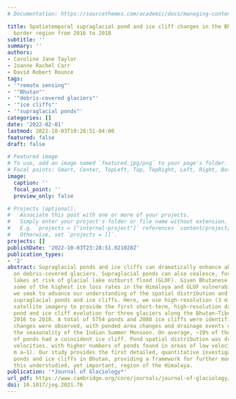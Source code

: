 ```yaml
---
# Documentation: https://sourcethemes.com/academic/docs/managing-content/

title: Spatiotemporal supraglacial pond and ice cliff changes in the Bhutan–Tibet
  border region from 2016 to 2018
subtitle: ''
summary: ''
authors:
- Caroline Jane Taylor
- Joanne Rachel Carr
- David Robert Rounce
tags:
- '"remote sensing"'
- '"Bhutan"'
- '"debris-covered glaciers"'
- '"ice cliffs"'
- '"supraglacial ponds"'
categories: []
date: '2022-02-01'
lastmod: 2022-10-03T19:28:51-04:00
featured: false
draft: false

# Featured image
# To use, add an image named `featured.jpg/png` to your page's folder.
# Focal points: Smart, Center, TopLeft, Top, TopRight, Left, Right, BottomLeft, Bottom, BottomRight.
image:
  caption: ''
  focal_point: ''
  preview_only: false

# Projects (optional).
#   Associate this post with one or more of your projects.
#   Simply enter your project's folder or file name without extension.
#   E.g. `projects = ["internal-project"]` references `content/project/deep-learning/index.md`.
#   Otherwise, set `projects = []`.
projects: []
publishDate: '2022-10-03T23:28:51.021028Z'
publication_types:
- '2'
abstract: Supraglacial ponds and ice cliffs can dramatically enhance ablation rates
  on debris-covered glaciers. Supraglacial ponds can also coalesce, forming moraine-dammed
  lakes at risk of glacial lake outburst flood (GLOF). Given Bhutanese glaciers have
  some of the highest ice loss rates in the Himalaya and GLOF vulnerability is high,
  we seek to advance our understanding of the spatial distribution and evolution of
  supraglacial ponds and ice cliffs. Here, we use high-resolution (3 m) Planet Labs
  satellite imagery to provide the first short-term, high-resolution dataset of supraglacial
  pond and ice cliff evolution for three glaciers along the Bhutan–Tibet border from
  2016 to 2018. A total of 5754 ponds and 2088 ice cliffs were identified. Large intra-annual
  changes were observed, with ponded area changes and drainage events coinciding with
  the seasonality of the Indian Summer Monsoon. On average, ~19% of the total number
  of ponds had a coincident ice cliff. Pond spatial distribution was driven by ice-surface
  velocities, with higher numbers of ponds found in areas of low velocity (textless8
  m a−1). Our study provides the first detailed, quantitative investigation of supraglacial
  ponds and ice cliffs in Bhutan, providing a framework for further monitoring in
  this understudied, yet important, region of the Himalaya.
publication: '*Journal of Glaciology*'
url_pdf: https://www.cambridge.org/core/journals/journal-of-glaciology/article/spatiotemporal-supraglacial-pond-and-ice-cliff-changes-in-the-bhutantibet-border-region-from-2016-to-2018/BD646DED7D40F6D724C09DF7AEA47878
doi: 10.1017/jog.2021.76
---
```

